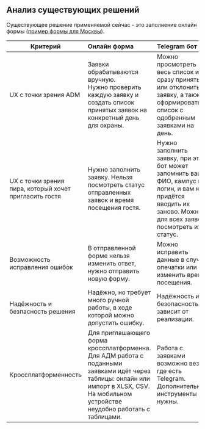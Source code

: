 ## Анализ существующих решений
Существующее решение применяемой сейчас - это заполнение онлайн формы 
([пример формы для Москвы](https://forms.yandex.ru/cloud/62d9893cad00520fafa7c6ff/)).

| Критерий                                               | Онлайн форма                                                                                                                                                                                 | Telegram бот                                                                                                                                                    |
|--------------------------------------------------------|:---------------------------------------------------------------------------------------------------------------------------------------------------------------------------------------------|:----------------------------------------------------------------------------------------------------------------------------------------------------------------|
| UX с точки зрения ADM                                  | Заявки обрабатываются вручную. <br/>Нужно проверить каждую заявку и создать список принятых заявок на конкретный день для охраны.                                                            | Можно просмотреть весь список и сразу принять или отклонить заявку, а также сформировать список с одобренным заявками на день.                                  |
| UX с точки зрения пира, который хочет пригласить гостя | Нужно заполнить заявку. Нельзя посмотреть статус отправленных заявок и время посещения гостя.                                                                                                | Нужно заполнить заявку, при этом бот может запомнить ваше ФИО, кампус и логин, и вам не придётся вводить их заново. Можно для всех заявок посмотреть их статус. |
| Возможность исправления ошибок                         | В отправленной форме нельзя изменить ответ, нужно отправить новую форму.                                                                                                                     | Можно исправить данные в случае опечатки или изменить время посещения.                                                                                          |
| Надёжность и безпасность решения                       | Надёжно, но требует много ручной работы, в ходе которой можно допустить ошибку.                                                                                                              | Надёжность и безопасность зависит от реализации.                                                                                                                |
| Кроссплатформенность                                   | Для приглашающего форма кроссплатформенна. Для АДМ работа с поданными заявками идёт через таблицы: онлайн или импорт в XLSX, CSV.<br/>На мобильном устройстве неудобно работать с таблицами. | Работа с заявками возможно везде, где есть Telegram.<br/>Дополнительные инструменты не нужны.                                                                   |
